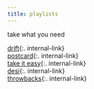 ```yaml
---
title: playlists
---
```


take what you need  

[drift](/drift){:. internal-link}  
[postcard](/postcard){:. internal-link}  
[take it easy](/easy){:. internal-link}  
[desi](/hindipl){:. internal-link}  
[throwbacks](/throwbacksongs){:. internal-link}

